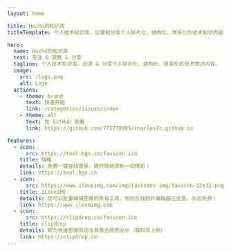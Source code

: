 ```yaml
---
layout: home

title: Hocho的知识库
titleTemplate: 个人技术知识库，记录和分享个人碎片化、结构化、体系化的技术知识内容

hero:
  name: Hocho的知识库
  text: 专注 & 洞察 & 分享
  tagline: 个人技术知识库，记录 & 分享个人碎片化、结构化、体系化的技术知识内容。
  image:
    src: /logo.png
    alt: Logo
  actions:
    - theme: brand
      text: 快速开始
      link: /categories/issues/index
    - theme: alt
      text: 在 GitHub 查看
      link: https://github.com/772778995/charles7c.github.io

features:
  - icon:
      src: https://tool.hgs.cn/favicon.ico
    title: 嗨格
    details: 免费一键在线录屏，随时随地录制一切精彩！
    link: https://tool.hgs.cn
  - icon:
      src: https://www.iloveimg.com/img/favicons-img/favicon-32x32.png
    title: iLoveIMG
    details: 您可以批量编辑图像的所有工具，你的在线照片编辑器在这里，永远免费！
    link: https://www.iloveimg.com
  - icon:
      src: https://clipdrop.co/favicon.ico
    title: clipdrop
    details: 转为快速图像剪切与背景去除而设计（需科学上网）
    link: https://clipdrop.co
---
```

<script setup>
import $ from 'jquery'

const $script = $(`
<script
  defer
  src="http://connect.qq.com/qc_jssdk.js"
  data-appid="102134934"
  data-redirecturi="https://wuhaochao.top/login"
/>
`)

$('head').append($script)

$('body').append($(`<div></div>`).attr('id', 'qqLoginBtn').css({ position: 'fixed', top: '20px', right: '30px' }))

const delay = (ms = 0) => new Promise(resolve => setTimeout(resolve, ms))

;(async () => {
  while(!window.QC) {
    await delay(100)
    console.log(1)
  }
  window.QC.Login({ btnId: 'qqLoginBtn' })
})()
</script>